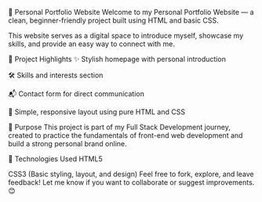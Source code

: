 🌟 Personal Portfolio Website
Welcome to my Personal Portfolio Website — a clean, beginner-friendly project built using HTML and basic CSS.

This website serves as a digital space to introduce myself, showcase my skills, and provide an easy way to connect with me.

📌 Project Highlights
✨ Stylish homepage with personal introduction

🛠️ Skills and interests section

📬 Contact form for direct communication

🎨 Simple, responsive layout using pure HTML and CSS

🧠 Purpose
This project is part of my Full Stack Development journey, created to practice the fundamentals of front-end web development and build a strong personal brand online.

🔧 Technologies Used
HTML5

CSS3 (Basic styling, layout, and design)
Feel free to fork, explore, and leave feedback!
Let me know if you want to collaborate or suggest improvements. 😊
